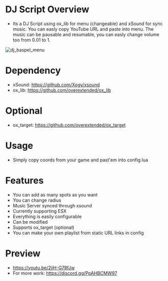 # DJ Script Overview
- Its a DJ Script using ox_lib for menu (changeable) and xSound for sync music. You can easly copy YouTube URL and paste into menu. The music can be pausable and resumable, you can easly change volume too from 0.01 to 1.

![dj_baspel_menu](https://user-images.githubusercontent.com/77331512/182036590-0ff55a84-d5c8-403d-a149-f420a738a63a.png)
# Dependency
- xSound: https://github.com/Xogy/xsound
- ox_lib: https://github.com/overextended/ox_lib
# Optional
- ox_target: https://github.com/overextended/ox_target
# Usage
- Simply copy coords from your game and past'em into config.lua
# Features
- You can add as many spots as you want
- You can change radius
- Music Server synced through xsound
- Currently supporting ESX
- Everything is easily configurable
- Can be modified
- Supports ox_target (optional)
- You can make your own playlist from static URL links in config
# Preview
- https://youtu.be/2jjH-G78fJw
- For more work: https://discord.gg/PpAHBCMW97 
